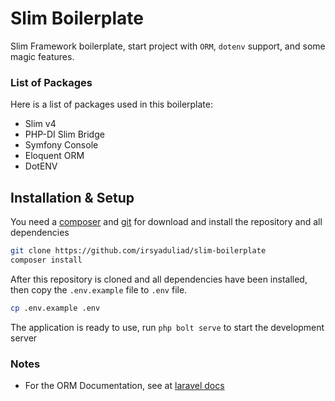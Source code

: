 # Slim Boilerplate
Slim Framework boilerplate, start project with ``ORM``, ``dotenv`` support, and some magic features.

### List of Packages
Here is a list of packages used in this boilerplate:
- Slim v4
- PHP-DI Slim Bridge
- Symfony Console
- Eloquent ORM
- DotENV

## Installation & Setup
You need a [composer](https://getcomposer.org) and [git](https://git-scm.com) for download and install the repository and all dependencies
```bash
git clone https://github.com/irsyaduliad/slim-boilerplate
composer install
```
After this repository is cloned and all dependencies have been installed, then copy the ``.env.example`` file to ``.env`` file.
```bash
cp .env.example .env
```
The application is ready to use, run ``php bolt serve`` to start the development server

### Notes
- For the ORM Documentation, see at [laravel docs](https://laravel.com/docs/9.x/eloquent)

